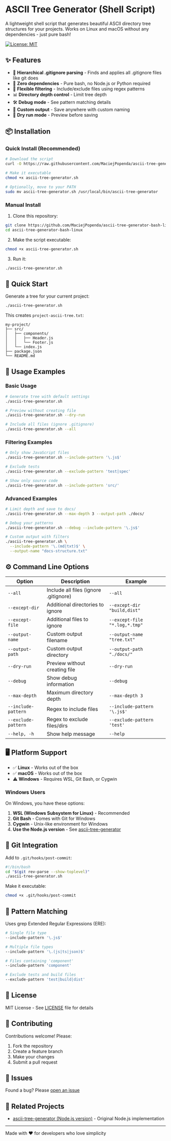 # ASCII Tree Generator (Shell Script)

A lightweight shell script that generates beautiful ASCII directory tree structures for your projects. Works on Linux and macOS without any dependencies - just pure bash!

[![License: MIT](https://img.shields.io/badge/License-MIT-yellow.svg)](LICENSE)

## ✨ Features

- 🌳 **Hierarchical .gitignore parsing** - Finds and applies all .gitignore files like git does
- 🎯 **Zero dependencies** - Pure bash, no Node.js or Python required
- 📁 **Flexible filtering** - Include/exclude files using regex patterns
- 📊 **Directory depth control** - Limit tree depth
- 🛠 **Debug mode** - See pattern matching details
- 💾 **Custom output** - Save anywhere with custom naming
- 🚀 **Dry run mode** - Preview before saving

## 📦 Installation

### Quick Install (Recommended)

```bash
# Download the script
curl -O https://raw.githubusercontent.com/MaciejPopenda/ascii-tree-generator-bash-linux/main/ascii-tree-generator.sh

# Make it executable
chmod +x ascii-tree-generator.sh

# Optionally, move to your PATH
sudo mv ascii-tree-generator.sh /usr/local/bin/ascii-tree-generator
```

### Manual Install

1. Clone this repository:
```bash
git clone https://github.com/MaciejPopenda/ascii-tree-generator-bash-linux.git
cd ascii-tree-generator-bash-linux
```

2. Make the script executable:
```bash
chmod +x ascii-tree-generator.sh
```

3. Run it:
```bash
./ascii-tree-generator.sh
```

## 🚀 Quick Start

Generate a tree for your current project:
```bash
./ascii-tree-generator.sh
```

This creates `project-ascii-tree.txt`:
```
my-project/
├── src/
│   ├── components/
│   │   ├── Header.js
│   │   └── Footer.js
│   └── index.js
├── package.json
└── README.md
```

## 📖 Usage Examples

### Basic Usage
```bash
# Generate tree with default settings
./ascii-tree-generator.sh

# Preview without creating file
./ascii-tree-generator.sh --dry-run

# Include all files (ignore .gitignore)
./ascii-tree-generator.sh --all
```

### Filtering Examples
```bash
# Only show JavaScript files
./ascii-tree-generator.sh --include-pattern '\.js$'

# Exclude tests
./ascii-tree-generator.sh --exclude-pattern 'test|spec'

# Show only source code
./ascii-tree-generator.sh --include-pattern 'src/'
```

### Advanced Examples
```bash
# Limit depth and save to docs/
./ascii-tree-generator.sh --max-depth 3 --output-path ./docs/

# Debug your patterns
./ascii-tree-generator.sh --debug --include-pattern '\.js$'

# Custom output with filters
./ascii-tree-generator.sh \
  --include-pattern '\.(md|txt)$' \
  --output-name "docs-structure.txt"
```

## ⚙️ Command Line Options

| Option | Description | Example |
|--------|-------------|---------|
| `--all` | Include all files (ignore .gitignore) | `--all` |
| `--except-dir` | Additional directories to ignore | `--except-dir "build,dist"` |
| `--except-file` | Additional files to ignore | `--except-file "*.log,*.tmp"` |
| `--output-name` | Custom output filename | `--output-name "tree.txt"` |
| `--output-path` | Custom output directory | `--output-path "./docs/"` |
| `--dry-run` | Preview without creating file | `--dry-run` |
| `--debug` | Show debug information | `--debug` |
| `--max-depth` | Maximum directory depth | `--max-depth 3` |
| `--include-pattern` | Regex to include files | `--include-pattern '\.js$'` |
| `--exclude-pattern` | Regex to exclude files/dirs | `--exclude-pattern 'test'` |
| `--help, -h` | Show help message | `--help` |

## 🖥️ Platform Support

- ✅ **Linux** - Works out of the box
- ✅ **macOS** - Works out of the box  
- ⚠️ **Windows** - Requires WSL, Git Bash, or Cygwin

### Windows Users

On Windows, you have these options:
1. **WSL (Windows Subsystem for Linux)** - Recommended
2. **Git Bash** - Comes with Git for Windows
3. **Cygwin** - Unix-like environment for Windows
4. **Use the Node.js version** - See [ascii-tree-generator](https://www.npmjs.com/package/ascii-tree-generator)

## 🔧 Git Integration

Add to `.git/hooks/post-commit`:
```bash
#!/bin/bash
cd "$(git rev-parse --show-toplevel)"
./ascii-tree-generator.sh
```

Make it executable:
```bash
chmod +x .git/hooks/post-commit
```

## 🎯 Pattern Matching

Uses grep Extended Regular Expressions (ERE):

```bash
# Single file type
--include-pattern '\.js$'

# Multiple file types
--include-pattern '\.(js|ts|json)$'

# Files containing 'component'
--include-pattern 'component'

# Exclude tests and build files
--exclude-pattern 'test|build|dist'
```

## 📄 License

MIT License - See [LICENSE](LICENSE) file for details

## 🤝 Contributing

Contributions welcome! Please:
1. Fork the repository
2. Create a feature branch
3. Make your changes
4. Submit a pull request

## 🐛 Issues

Found a bug? Please [open an issue](https://github.com/MaciejPopenda/ascii-tree-generator-bash-linux/issues)

## 🔗 Related Projects

- [ascii-tree-generator (Node.js version)](https://www.npmjs.com/package/ascii-tree-generator) - Original Node.js implementation

---

Made with ❤️ for developers who love simplicity